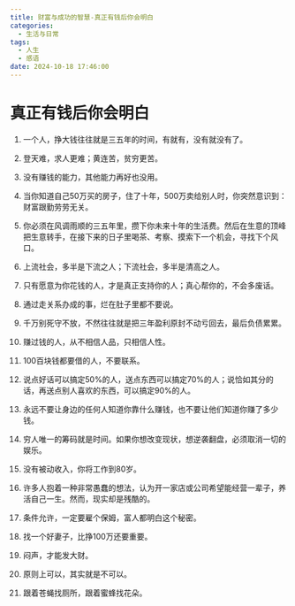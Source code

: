 ```yaml
---
title: 财富与成功的智慧-真正有钱后你会明白
categories:
  - 生活与日常
tags:
  - 人生
  - 感语
date: 2024-10-18 17:46:00
---
```




# **真正有钱后你会明白** 



1.  一个人，挣大钱往往就是三五年的时间，有就有，没有就没有了。

2. 登天难，求人更难；黄连苦，贫穷更苦。

3. 没有赚钱的能力，其他能力再好也没用。

4. 当你知道自己50万买的房子，住了十年，500万卖给别人时，你突然意识到：财富跟勤劳劳无关。

5. 你必须在风调雨顺的三五年里，攒下你未来十年的生活费。然后在生意的顶峰把生意转手，在接下来的日子里喝茶、考察、摸索下一个机会，寻找下个风口。

6. 上流社会，多半是下流之人；下流社会，多半是清高之人。

7. 只有愿意为你花钱的人，才是真正支持你的人；真心帮你的，不会多废话。

8. 通过走关系办成的事，烂在肚子里都不要说。

9. 千万别死守不放，不然往往就是把三年盈利原封不动亏回去，最后负债累累。

10. 赚过钱的人，从不相信人品，只相信人性。

11. 100百块钱都要借的人，不要联系。

12. 说点好话可以搞定50%的人，送点东西可以搞定70%的人；说恰如其分的话，再送点别人喜欢的东西，可以搞定90%的人。

13. 永远不要让身边的任何人知道你靠什么赚钱，也不要让他们知道你赚了多少钱。

14. 穷人唯一的筹码就是时间。如果你想改变现状，想逆袭翻盘，必须取消一切的娱乐。

15. 没有被动收入，你将工作到80岁。

16. 许多人抱着一种非常愚蠢的想法，认为开一家店或公司希望能经营一辈子，养活自己一生。然而，现实却是残酷的。

17. 条件允许，一定要雇个保姆，富人都明白这个秘密。

18. 找一个好妻子，比挣100万还要重要。

19. 闷声，才能发大财。

20. 原则上可以，其实就是不可以。

21. 跟着苍蝇找厕所，跟着蜜蜂找花朵。
